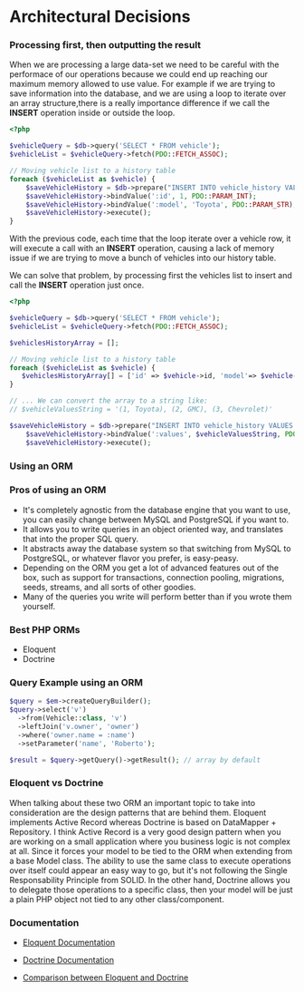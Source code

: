 # Architectural Decisions

### Processing first, then outputting the result

When we are processing a large data-set we need to be careful with the performace of our operations because we could end up reaching our maximum memory allowed to use value. For example if we are trying to save information into the database, and we are using a loop to iterate over an array structure,there is a really importance difference if we call the **INSERT** operation inside or outside the loop.

```php
<?php

$vehicleQuery = $db->query('SELECT * FROM vehicle');
$vehicleList = $vehicleQuery->fetch(PDO::FETCH_ASSOC);

// Moving vehicle list to a history table
foreach ($vehicleList as $vehicle) {
    $saveVehicleHistory = $db->prepare("INSERT INTO vehicle_history VALUES (:id, :model)");
    $saveVehicleHistory->bindValue(':id', 1, PDO::PARAM_INT);
    $saveVehicleHistory->bindValue(':model', 'Toyota', PDO::PARAM_STR);
    $saveVehicleHistory->execute();
}
```

With the previous code, each time that the loop iterate over a vehicle row, it will execute a call with an **INSERT** operation, causing a lack of memory issue if we are trying to move a bunch of vehicles into our history table.

We can solve that problem, by processing first the vehicles list to insert and call the **INSERT** operation just once.

```php
<?php

$vehicleQuery = $db->query('SELECT * FROM vehicle');
$vehicleList = $vehicleQuery->fetch(PDO::FETCH_ASSOC);

$vehiclesHistoryArray = [];

// Moving vehicle list to a history table
foreach ($vehicleList as $vehicle) {
   $vehiclesHistoryArray[] = ['id' => $vehicle->id, 'model'=> $vehicle->model];
}

// ... We can convert the array to a string like:
// $vehicleValuesString = '(1, Toyota), (2, GMC), (3, Chevrolet)'

$saveVehicleHistory = $db->prepare("INSERT INTO vehicle_history VALUES :values");
    $saveVehicleHistory->bindValue(':values', $vehicleValuesString, PDO::PARAM_STRING);
    $saveVehicleHistory->execute();
```

### Using an ORM

### Pros of using an ORM

- It's completely agnostic from the database engine that you want to use, you can easily change between MySQL and PostgreSQL if you want to.
- It allows you to write queries in an object oriented way, and translates that into the proper SQL query.
- It abstracts away the database system so that switching from MySQL to PostgreSQL, or whatever flavor you prefer, is easy-peasy.
- Depending on the ORM you get a lot of advanced features out of the box, such as support for transactions, connection pooling, migrations, seeds, streams, and all sorts of other goodies.
- Many of the queries you write will perform better than if you wrote them yourself.

### Best PHP ORMs

- Eloquent
- Doctrine

### Query Example using an ORM

```php
$query = $em->createQueryBuilder();
$query->select('v')
  ->from(Vehicle::class, 'v')
  ->leftJoin('v.owner', 'owner')
  ->where('owner.name = :name')
  ->setParameter('name', 'Roberto');

$result = $query->getQuery()->getResult(); // array by default  
```

### Eloquent vs Doctrine

When talking about these two ORM an important topic to take into consideration are the design patterns that are behind them. Eloquent implements Active Record whereas Doctrine is based on DataMapper + Repository. I think Active Record is a very good design pattern when you are working on a small application where you business logic is not complex at all. Since it forces your model to be tied to the ORM when extending from a base Model class. The ability to use the same class to execute operations over itself could appear an easy way to go, but it's not following the Single Responsability Principle from SOLID. In the other hand, Doctrine allows you to delegate those operations to a specific class, then your model will be just a plain PHP object not tied to any other class/component.

### Documentation

- [Eloquent Documentation](https://laravel.com/docs/5.8/eloquent#introduction)

- [Doctrine Documentation](https://www.doctrine-project.org/)

- [Comparison between Eloquent and Doctrine](https://culttt.com/2014/07/07/doctrine-2-different-eloquent/)